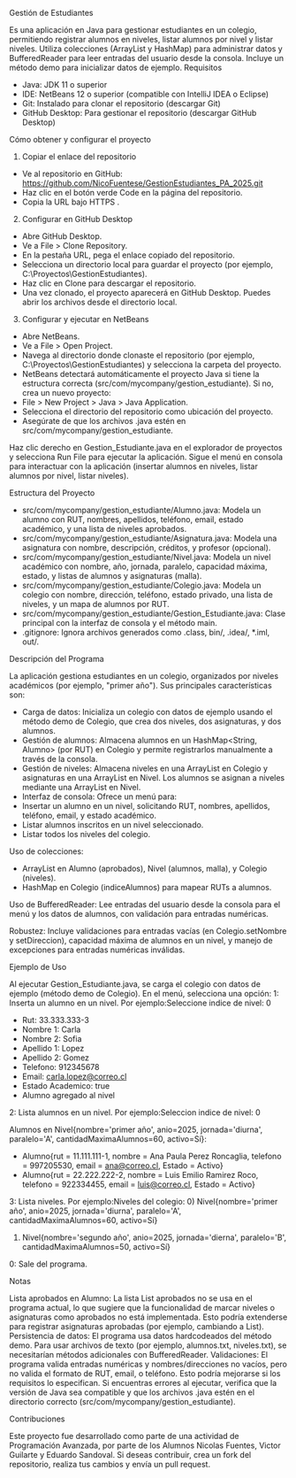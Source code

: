 Gestión de Estudiantes

Es una aplicación en Java para gestionar estudiantes en un colegio, permitiendo registrar alumnos en niveles, listar alumnos por nivel y listar niveles. Utiliza colecciones (ArrayList y HashMap) para administrar datos y BufferedReader para leer entradas del usuario desde la consola. Incluye un método demo para inicializar datos de ejemplo.
Requisitos

- Java: JDK 11 o superior
- IDE: NetBeans 12 o superior (compatible con IntelliJ IDEA o Eclipse)
- Git: Instalado para clonar el repositorio (descargar Git)
- GitHub Desktop: Para gestionar el repositorio (descargar GitHub Desktop)

Cómo obtener y configurar el proyecto
1. Copiar el enlace del repositorio

- Ve al repositorio en GitHub: https://github.com/NicoFuentese/GestionEstudiantes_PA_2025.git
- Haz clic en el botón verde Code en la página del repositorio.
- Copia la URL bajo HTTPS .

2. Configurar en GitHub Desktop

- Abre GitHub Desktop.
- Ve a File > Clone Repository.
- En la pestaña URL, pega el enlace copiado del repositorio.
- Selecciona un directorio local para guardar el proyecto (por ejemplo, C:\Proyectos\GestionEstudiantes).
- Haz clic en Clone para descargar el repositorio.
- Una vez clonado, el proyecto aparecerá en GitHub Desktop. Puedes abrir los archivos desde el directorio local.

3. Configurar y ejecutar en NetBeans

- Abre NetBeans.
- Ve a File > Open Project.
- Navega al directorio donde clonaste el repositorio (por ejemplo, C:\Proyectos\GestionEstudiantes) y selecciona la carpeta del proyecto.
- NetBeans detectará automáticamente el proyecto Java si tiene la estructura correcta (src/com/mycompany/gestion_estudiante). Si no, crea un nuevo proyecto:
- File > New Project > Java > Java Application.
- Selecciona el directorio del repositorio como ubicación del proyecto.
- Asegúrate de que los archivos .java estén en src/com/mycompany/gestion_estudiante.


Haz clic derecho en Gestion_Estudiante.java en el explorador de proyectos y selecciona Run File para ejecutar la aplicación.
Sigue el menú en consola para interactuar con la aplicación (insertar alumnos en niveles, listar alumnos por nivel, listar niveles).

Estructura del Proyecto

- src/com/mycompany/gestion_estudiante/Alumno.java: Modela un alumno con RUT, nombres, apellidos, teléfono, email, estado académico, y una lista de niveles aprobados.
- src/com/mycompany/gestion_estudiante/Asignatura.java: Modela una asignatura con nombre, descripción, créditos, y profesor (opcional).
- src/com/mycompany/gestion_estudiante/Nivel.java: Modela un nivel académico con nombre, año, jornada, paralelo, capacidad máxima, estado, y listas de alumnos y asignaturas (malla).
- src/com/mycompany/gestion_estudiante/Colegio.java: Modela un colegio con nombre, dirección, teléfono, estado privado, una lista de niveles, y un mapa de alumnos por RUT.
- src/com/mycompany/gestion_estudiante/Gestion_Estudiante.java: Clase principal con la interfaz de consola y el método main.
- .gitignore: Ignora archivos generados como .class, bin/, .idea/, *.iml, out/.

Descripción del Programa

La aplicación gestiona estudiantes en un colegio, organizados por niveles académicos (por ejemplo, "primer año"). Sus principales características son:

- Carga de datos: Inicializa un colegio con datos de ejemplo usando el método demo de Colegio, que crea dos niveles, dos asignaturas, y dos alumnos.
- Gestión de alumnos: Almacena alumnos en un HashMap<String, Alumno> (por RUT) en Colegio y permite registrarlos manualmente a través de la consola.
- Gestión de niveles: Almacena niveles en una ArrayList<Nivel> en Colegio y asignaturas en una ArrayList<Asignatura> en Nivel. Los alumnos se asignan a niveles mediante una ArrayList<Alumno> en Nivel.
- Interfaz de consola: Ofrece un menú para:
- Insertar un alumno en un nivel, solicitando RUT, nombres, apellidos, teléfono, email, y estado académico.
- Listar alumnos inscritos en un nivel seleccionado.
- Listar todos los niveles del colegio.


Uso de colecciones:

- ArrayList en Alumno (aprobados), Nivel (alumnos, malla), y Colegio (niveles).
- HashMap en Colegio (indiceAlumnos) para mapear RUTs a alumnos.


Uso de BufferedReader: Lee entradas del usuario desde la consola para el menú y los datos de alumnos, con validación para entradas numéricas.

Robustez: Incluye validaciones para entradas vacías (en Colegio.setNombre y setDireccion), capacidad máxima de alumnos en un nivel, y manejo de excepciones para entradas numéricas inválidas.

Ejemplo de Uso

Al ejecutar Gestion_Estudiante.java, se carga el colegio con datos de ejemplo (método demo de Colegio).
En el menú, selecciona una opción:
1: Inserta un alumno en un nivel. Por ejemplo:Seleccione indice de nivel: 0

- Rut: 33.333.333-3
- Nombre 1: Carla
- Nombre 2: Sofia
- Apellido 1: Lopez
- Apellido 2: Gomez
- Telefono: 912345678
- Email: carla.lopez@correo.cl
- Estado Academico: true
- Alumno agregado al nivel


2: Lista alumnos en un nivel. Por ejemplo:Seleccion indice de nivel: 0

Alumnos en Nivel{nombre='primer año', anio=2025, jornada='diurna', paralelo='A', cantidadMaximaAlumnos=60, activo=Sí}:

- Alumno{rut = 11.111.111-1, nombre = Ana Paula Perez Roncaglia, telefono = 997205530, email = ana@correo.cl, Estado = Activo}
- Alumno{rut = 22.222.222-2, nombre = Luis Emilio Ramirez Roco, telefono = 922334455, email = luis@correo.cl, Estado = Activo}


3: Lista niveles. Por ejemplo:Niveles del colegio:
0) Nivel{nombre='primer año', anio=2025, jornada='diurna', paralelo='A', cantidadMaximaAlumnos=60, activo=Sí}
1) Nivel{nombre='segundo año', anio=2025, jornada='dierna', paralelo='B', cantidadMaximaAlumnos=50, activo=Sí}


0: Sale del programa.



Notas

Lista aprobados en Alumno: La lista List<Nivel> aprobados no se usa en el programa actual, lo que sugiere que la funcionalidad de marcar niveles o asignaturas como aprobados no está implementada. Esto podría extenderse para registrar asignaturas aprobadas (por ejemplo, cambiando a List<Asignatura>).
Persistencia de datos: El programa usa datos hardcodeados del método demo. Para usar archivos de texto (por ejemplo, alumnos.txt, niveles.txt), se necesitarían métodos adicionales con BufferedReader.
Validaciones: El programa valida entradas numéricas y nombres/direcciones no vacíos, pero no valida el formato de RUT, email, o teléfono. Esto podría mejorarse si los requisitos lo especifican.
Si encuentras errores al ejecutar, verifica que la versión de Java sea compatible y que los archivos .java estén en el directorio correcto (src/com/mycompany/gestion_estudiante).

Contribuciones

Este proyecto fue desarrollado como parte de una actividad de Programación Avanzada, por parte de los Alumnos Nicolas Fuentes, Victor Guilarte y Eduardo Sandoval.
Si deseas contribuir, crea un fork del repositorio, realiza tus cambios y envía un pull request.
